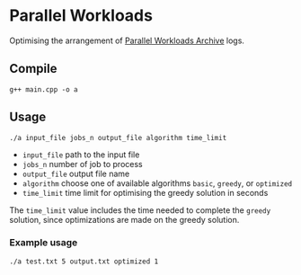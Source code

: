 # Parallel Workloads
Optimising the arrangement of [Parallel Workloads Archive](https://www.cse.huji.ac.il/labs/parallel/workload/) logs.

## Compile
`g++ main.cpp -o a`

## Usage
`./a input_file jobs_n output_file algorithm time_limit`
- `input_file` path to the input file
- `jobs_n` number of job to process
- `output_file` output file name
- `algorithm` choose one of available algorithms `basic`, `greedy`, or `optimized`
- `time_limit` time limit for optimising the greedy solution in seconds

The `time_limit` value includes the time needed to complete the `greedy` solution, since optimizations are made on the greedy solution.

### Example usage
 `./a test.txt 5 output.txt optimized 1`